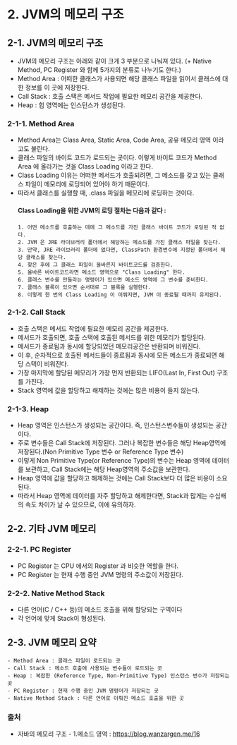 # 2. JVM의 메모리 구조

## 2-1. JVM의 메모리 구조
- JVM의 메모리 구조는 아래와 같이 크게 3 부분으로 나눠져 있다. (+ Native Method, PC Register 와 함께 5가지의 분류로 나누기도 한다.)
- Method Area : 어떠한 클래스가 사용되면 해당 클래스 파일을 읽어서 클래스에 대한 정보를 이 곳에 저장한다.
- Call Stack : 호출 스택은 메서드 작업에 필요한 메모리 공간을 제공한다. 
- Heap : 힙 영역에는 인스턴스가 생성된다.

### 2-1-1. Method Area
- Method Area는 Class Area, Static Area, Code Area, 공유 메모리 영역 이라고도 불린다.
- 클래스 파일의 바이트 코드가 로드되는 곳이다. 이렇게 바이트 코드가 Method Area 에 올라가는 것을 Class Loading 이라고 한다.
- Class Loading 이유는 어떠한 메서드가 호출되려면, 그 메소드를 갖고 있는 클래스 파일이 메모리에 로딩되어 있어야 하기 때문이다.
- 따라서 클래스를 실행할 때, .class 파일을 메모리에 로딩하는 것이다.
  #### Class Loading을 위한 JVM의 로딩 절차는 다음과 같다 :
    ```
    1. 어떤 메소드를 호출하는 데에 그 메소드를 가진 클래스 바이트 코드가 로딩된 적 없다.
    2. JVM 은 JRE 라이브러리 폴더에서 해당하는 메소드를 가진 클래스 파일을 찾는다.
    3. 만약, JRE 라이브러리 폴더에 없다면, ClassPath 환경변수에 지정된 폴더에서 해당 클래스를 찾는다.
    4. 찾은 후에 그 클래스 파일이 올바른지 바이트코드를 검증한다.
    5. 올바른 바이트코드라면 메소드 영역으로 "Class Loading" 한다.
    6. 클래스 변수를 만들라는 명령어가 있으면 메소드 영역에 그 변수를 준비한다.
    7. 클래스 블록이 있으면 순서대로 그 블록을 실행한다.
    8. 이렇게 한 번의 Class Loading 이 이뤄지면, JVM 이 종료될 때까지 유지된다.
    ```

### 2-1-2. Call Stack    
- 호출 스택은 메서드 작업에 필요한 메모리 공간을 제공한다.
- 메서드가 호출되면, 호출 스택에 호출된 메서드를 위한 메모리가 할당된다.
- 메서드가 종료됨과 동시에 할당되었던 메모리공간은 반환되며 비워진다.
- 이 후, 순차적으로 호출된 메서드들이 종료됨과 동시에 모든 메소드가 종료되면 해당 스택이 비워진다.
- 가장 마지막에 할당된 메모리가 가장 먼저 반환되는 LIFO(Last In, First Out) 구조를 가진다.
- Stack 영역에 값을 할당하고 해제하는 것에는 많은 비용이 들지 않는다.
  
### 2-1-3. Heap
- Heap 영역은 인스턴스가 생성되는 공간이다. 즉, 인스턴스변수들이 생성되는 공간이다.
- 주로 변수들은 Call Stack에 저장된다. 그러나 복잡한 변수들은 해당 Heap영역에 저장된다.(Non Primitive Type 변수 or Reference Type 변수)
- 이렇게 Non Primitive Type(or Reference Type)의 변수는 Heap 영역에 데이터를 보관하고, Call Stack에는 해당 Heap영역의 주소값을 보관한다.
- Heap 영역에 값을 할당하고 해제하는 것에는 Call Stack보다 더 많은 비용이 소요된다.
- 따라서 Heap 영역에 데이터를 자주 할당하고 해제한다면, Stack과 많게는 수십배의 속도 차이가 날 수 있으므로, 이에 유의하자.

## 2-2. 기타 JVM 메모리 

### 2-2-1. PC Register
- PC Register 는 CPU 에서의 Register 과 비슷한 역할을 한다.
- PC Register 는 현재 수행 중인 JVM 명령의 주소값이 저장된다.

### 2-2-2. Native Method Stack
- 다른 언어(C / C++ 등)의 메소드 호출을 위해 할당되는 구역이다
- 각 언어에 맞게 Stack이 형성된다.

## 2-3. JVM 메모리 요약
   ```
   - Method Area : 클래스 파일이 로드되는 곳
   - Call Stack : 메소드 호출에 사용되는 변수들이 로드되는 곳
   - Heap : 복잡한 (Reference Type, Non-Primitive Type) 인스턴스 변수가 저장되는 곳
   - PC Register : 현재 수행 중인 JVM 명령어가 저장되는 곳
   - Native Method Stack : 다른 언어로 이뤄진 메소드 호출을 위한 곳
   ```

### 출처
- 자바의 메모리 구조 - 1.메소드 영억 : https://blog.wanzargen.me/16
